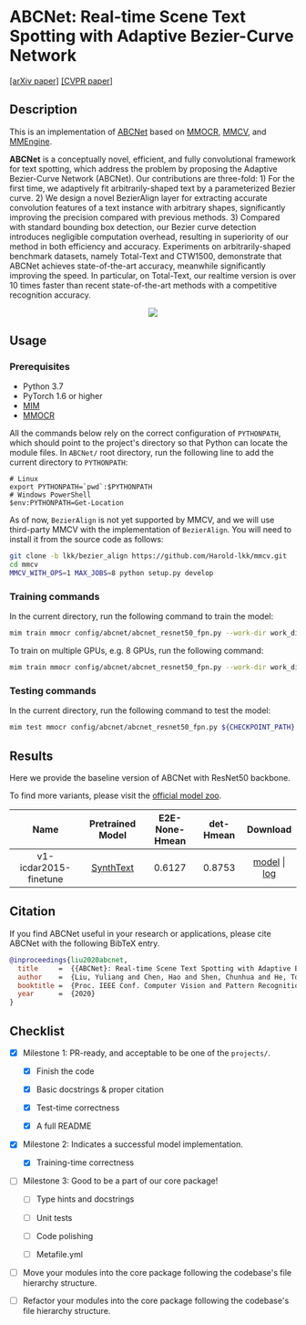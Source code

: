# ABCNet: Real-time Scene Text Spotting with Adaptive Bezier-Curve Network

<div>
<a href="https://arxiv.org/abs/2002.10200">[arXiv paper]</a>
<a href="https://openaccess.thecvf.com/content_CVPR_2020/papers/Liu_ABCNet_Real-Time_Scene_Text_Spotting_With_Adaptive_Bezier-Curve_Network_CVPR_2020_paper.pdf">[CVPR paper]</a>
</div>

## Description

This is an implementation of [ABCNet](https://github.com/aim-uofa/AdelaiDet) based on [MMOCR](https://github.com/open-mmlab/mmocr/tree/dev-1.x), [MMCV](https://github.com/open-mmlab/mmcv), and [MMEngine](https://github.com/open-mmlab/mmengine).

**ABCNet** is a conceptually novel, efficient, and fully convolutional framework for text spotting, which address the problem by proposing the Adaptive Bezier-Curve Network (ABCNet). Our contributions are three-fold: 1) For the first time, we adaptively fit arbitrarily-shaped text by a parameterized Bezier curve. 2) We design a novel BezierAlign layer for extracting accurate convolution features of a text instance with arbitrary shapes, significantly improving the precision compared with previous methods. 3) Compared with standard bounding box detection, our Bezier curve detection introduces negligible computation overhead, resulting in superiority of our method in both efficiency and accuracy. Experiments on arbitrarily-shaped benchmark datasets, namely Total-Text and CTW1500, demonstrate that ABCNet achieves state-of-the-art accuracy, meanwhile significantly improving the speed. In particular, on Total-Text, our realtime version is over 10 times faster than recent state-of-the-art methods with a competitive recognition accuracy.

<center>
<img src="https://user-images.githubusercontent.com/24622904/205641295-d57c225f-4b2e-4954-b604-ba8c8afc23cb.png">
</center>

## Usage

<!-- For a typical model, this section should contain the commands for training and testing. You are also suggested to dump your environment specification to env.yml by `conda env export > env.yml`. -->

### Prerequisites

- Python 3.7
- PyTorch 1.6 or higher
- [MIM](https://github.com/open-mmlab/mim)
- [MMOCR](https://github.com/open-mmlab/mmocr)

All the commands below rely on the correct configuration of `PYTHONPATH`, which should point to the project's directory so that Python can locate the module files. In `ABCNet/` root directory, run the following line to add the current directory to `PYTHONPATH`:

```shell
# Linux
export PYTHONPATH=`pwd`:$PYTHONPATH
# Windows PowerShell
$env:PYTHONPATH=Get-Location
```

As of now, `BezierAlign` is not yet supported by MMCV, and we will use third-party MMCV with the implementation of `BezierAlign`. You will need to install it from the source code as follows:

```bash
git clone -b lkk/bezier_align https://github.com/Harold-lkk/mmcv.git
cd mmcv
MMCV_WITH_OPS=1 MAX_JOBS=8 python setup.py develop
```

### Training commands

In the current directory, run the following command to train the model:

```bash
mim train mmocr config/abcnet/abcnet_resnet50_fpn.py --work-dir work_dirs/
```

To train on multiple GPUs, e.g. 8 GPUs, run the following command:

```bash
mim train mmocr config/abcnet/abcnet_resnet50_fpn.py --work-dir work_dirs/ --launcher pytorch --gpus 8
```

### Testing commands

In the current directory, run the following command to test the model:

```bash
mim test mmocr config/abcnet/abcnet_resnet50_fpn.py ${CHECKPOINT_PATH}
```

## Results

Here we provide the baseline version of ABCNet with ResNet50 backbone.

To find more variants, please visit the [official model zoo](https://github.com/aim-uofa/AdelaiDet/blob/master/configs/BAText/README.md).

|         Name          |                                  Pretrained Model                                  | E2E-None-Hmean | det-Hmean |                                  Download                                  |
| :-------------------: | :--------------------------------------------------------------------------------: | :------------: | :-------: | :------------------------------------------------------------------------: |
| v1-icdar2015-finetune | [SynthText](https://download.openmmlab.com/mmocr/textspotting/abcnet/abcnet_resnet50_fpn_500e_icdar2015/abcnet_resnet50_fpn_pretrain-d060636c.pth) |     0.6127     |  0.8753   | [model](https://download.openmmlab.com/mmocr/textspotting/abcnet/abcnet_resnet50_fpn_500e_icdar2015/abcnet_resnet50_fpn_500e_icdar2015-326ac6f4.pth) \| [log](https://download.openmmlab.com/mmocr/textspotting/abcnet/abcnet_resnet50_fpn_500e_icdar2015/20221210_170401.log) |

## Citation

If you find ABCNet useful in your research or applications, please cite ABCNet with the following BibTeX entry.

```BibTeX
@inproceedings{liu2020abcnet,
  title     =  {{ABCNet}: Real-time Scene Text Spotting with Adaptive Bezier-Curve Network},
  author    =  {Liu, Yuliang and Chen, Hao and Shen, Chunhua and He, Tong and Jin, Lianwen and Wang, Liangwei},
  booktitle =  {Proc. IEEE Conf. Computer Vision and Pattern Recognition (CVPR)},
  year      =  {2020}
}

```

## Checklist

<!-- Here is a checklist illustrating a usual development workflow of a successful project, and also serves as an overview of this project's progress. The PIC (person in charge) or contributors of this project should check all the items that they believe have been finished, which will further be verified by codebase maintainers via a PR.

OpenMMLab's maintainer will review the code to ensure the project's quality. Reaching the first milestone means that this project suffices the minimum requirement of being merged into 'projects/'. But this project is only eligible to become a part of the core package upon attaining the last milestone.

Note that keeping this section up-to-date is crucial not only for this project's developers but the entire community, since there might be some other contributors joining this project and deciding their starting point from this list. It also helps maintainers accurately estimate time and effort on further code polishing, if needed.

A project does not necessarily have to be finished in a single PR, but it's essential for the project to at least reach the first milestone in its very first PR. -->

- [x] Milestone 1: PR-ready, and acceptable to be one of the `projects/`.

  - [x] Finish the code

    <!-- The code's design shall follow existing interfaces and convention. For example, each model component should be registered into `mmocr.registry.MODELS` and configurable via a config file. -->

  - [x] Basic docstrings & proper citation

    <!-- Each major object should contain a docstring, describing its functionality and arguments. If you have adapted the code from other open-source projects, don't forget to cite the source project in docstring and make sure your behavior is not against its license. Typically, we do not accept any code snippet under GPL license. [A Short Guide to Open Source Licenses](https://medium.com/nationwide-technology/a-short-guide-to-open-source-licenses-cf5b1c329edd) -->

  - [x] Test-time correctness

    <!-- If you are reproducing the result from a paper, make sure your model's inference-time performance matches that in the original paper. The weights usually could be obtained by simply renaming the keys in the official pre-trained weights. This test could be skipped though, if you are able to prove the training-time correctness and check the second milestone. -->

  - [x] A full README

    <!-- As this template does. -->

- [x] Milestone 2: Indicates a successful model implementation.

  - [x] Training-time correctness

    <!-- If you are reproducing the result from a paper, checking this item means that you should have trained your model from scratch based on the original paper's specification and verified that the final result matches the report within a minor error range. -->

- [ ] Milestone 3: Good to be a part of our core package!

  - [ ] Type hints and docstrings

    <!-- Ideally *all* the methods should have [type hints](https://www.pythontutorial.net/python-basics/python-type-hints/) and [docstrings](https://google.github.io/styleguide/pyguide.html#381-docstrings). [Example](https://github.com/open-mmlab/mmocr/blob/76637a290507f151215d299707c57cea5120976e/mmocr/utils/polygon_utils.py#L80-L96) -->

  - [ ] Unit tests

    <!-- Unit tests for each module are required. [Example](https://github.com/open-mmlab/mmocr/blob/76637a290507f151215d299707c57cea5120976e/tests/test_utils/test_polygon_utils.py#L97-L106) -->

  - [ ] Code polishing

    <!-- Refactor your code according to reviewer's comment. -->

  - [ ] Metafile.yml

    <!-- It will be parsed by MIM and Inferencer. [Example](https://github.com/open-mmlab/mmocr/blob/1.x/configs/textdet/dbnet/metafile.yml) -->

- [ ] Move your modules into the core package following the codebase's file hierarchy structure.

  <!-- In particular, you may have to refactor this README into a standard one. [Example](/configs/textdet/dbnet/README.md) -->

- [ ] Refactor your modules into the core package following the codebase's file hierarchy structure.

